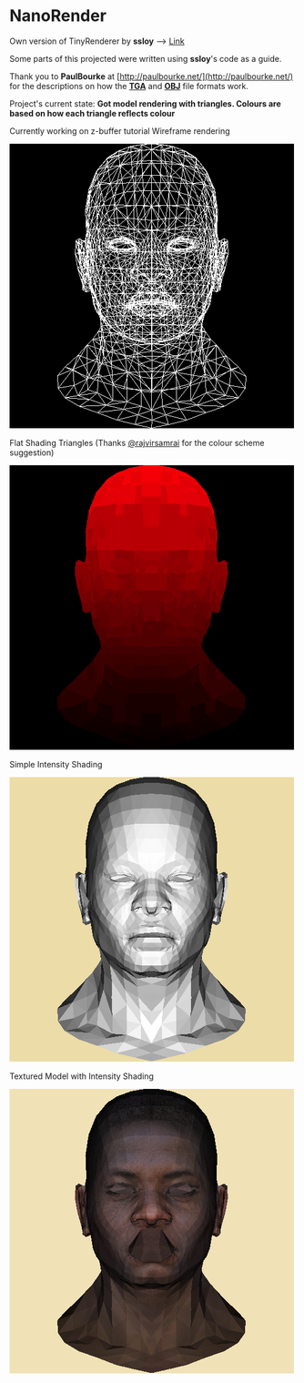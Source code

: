 # NanoRender

Own version of TinyRenderer by **ssloy** --> [Link](https://github.com/ssloy/tinyrenderer)

Some parts of this projected were written using **ssloy**'s code as a guide.

Thank you to **PaulBourke** at [http://paulbourke.net/](http://paulbourke.net/) for the descriptions on how the **[TGA](http://paulbourke.net/dataformats/tga/)** and **[OBJ](http://paulbourke.net/dataformats/obj/)** file formats work.

Project's current state: **Got model rendering with triangles. Colours are based on how each triangle reflects colour**

Currently working on z-buffer tutorial
Wireframe rendering

![](samples/wireframe.png)

Flat Shading Triangles (Thanks [@rajvirsamrai](https://github.com/rajvirsamrai) for the colour scheme suggestion)

![](samples/flat_red.png)

Simple Intensity Shading

![](samples/intensity_mapped.png)

Textured Model with Intensity Shading

![](samples/texture_mapped.png)
